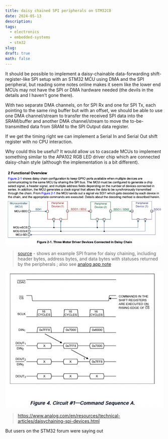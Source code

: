 ```yaml
---
title: daisy chained SPI peripherals on STM32C0
date: 2024-05-13
description: 
tags:
  - electronics
  - embedded-systems
  - stm32
slug: 
draft: true
math: false
---
```


It should be possible to implement a daisy-chainable data-forwarding shift-register-like SPI setup with an STM32 MCU using DMA and the SPI peripheral, but reading some notes online makes it seem like the lower end MCUs may not have the SPI or DMA hardware needed (the devils in the details and I haven't gone there).

With two separate DMA channels, on for SPI Rx and one for SPI Tx, each pointing to the same ring buffer but with an offset, we should be able to use one DMA channel/stream to transfer the received SPI data into the SRAM/buffer and another DMA channel/stream to move the to-be-transmitted data from SRAM to the SPI Output data register. 

If we get the timing right we can implement a Serial In and Serial Out shift register with no CPU interaction. 

Why could this be useful? It would allow us to cascade MCUs to implement something similar to the APA102 RGB LED driver chip which are connected daisy-chain style (although the implementation is a bit different). 

![](attachments/Screenshot%202024-04-30%20at%204.48.43%20PM.png)
> [source](https://www.ti.com/lit/an/slvae25a/slvae25a.pdf?ts=1714440217157) - shows an example SPI frame for daisy chaining, including header bytes, address bytes, and data bytes with statuses returned by the peripherals ; also see [analog app note](https://www.analog.com/en/resources/technical-articles/daisychaining-spi-devices.html)

![](attachments/Screenshot%202024-04-30%20at%205.18.40%20PM.png)
> https://www.analog.com/en/resources/technical-articles/daisychaining-spi-devices.html

But users on the STM32 forum were saying out
